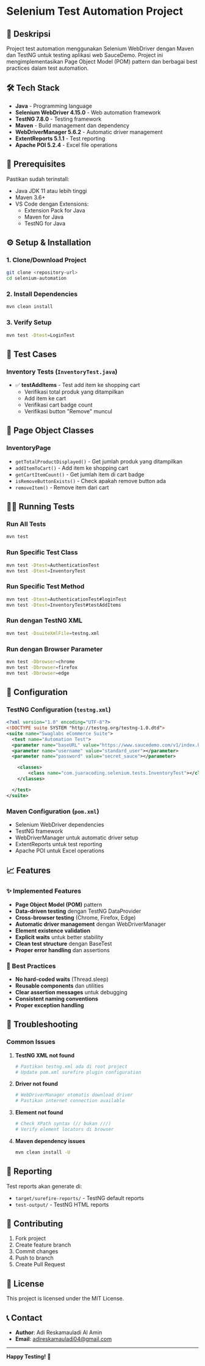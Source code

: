 # Selenium Test Automation Project

## 📖 Deskripsi
Project test automation menggunakan Selenium WebDriver dengan Maven dan TestNG untuk testing aplikasi web SauceDemo. Project ini mengimplementasikan Page Object Model (POM) pattern dan berbagai best practices dalam test automation.

## 🛠️ Tech Stack
- **Java** - Programming language
- **Selenium WebDriver 4.15.0** - Web automation framework
- **TestNG 7.8.0** - Testing framework
- **Maven** - Build management dan dependency
- **WebDriverManager 5.6.2** - Automatic driver management
- **ExtentReports 5.1.1** - Test reporting
- **Apache POI 5.2.4** - Excel file operations

## 🚀 Prerequisites
Pastikan sudah terinstall:
- Java JDK 11 atau lebih tinggi
- Maven 3.6+
- VS Code dengan Extensions:
  - Extension Pack for Java
  - Maven for Java
  - TestNG for Java

## ⚙️ Setup & Installation

### 1. Clone/Download Project
```bash
git clone <repository-url>
cd selenium-automation
```

### 2. Install Dependencies
```bash
mvn clean install
```

### 3. Verify Setup
```bash
mvn test -Dtest=LoginTest
```

## 🧪 Test Cases

### Inventory Tests (`InventoryTest.java`)
- ✅ **testAddItems** - Test add item ke shopping cart
  - Verifikasi total produk yang ditampilkan
  - Add item ke cart
  - Verifikasi cart badge count
  - Verifikasi button "Remove" muncul

## 🎯 Page Object Classes

### InventoryPage
- `getTotalProductDisplayed()` - Get jumlah produk yang ditampilkan
- `addItemToCart()` - Add item ke shopping cart
- `getCartItemCount()` - Get jumlah item di cart badge
- `isRemoveButtonExists()` - Check apakah remove button ada
- `removeItem()` - Remove item dari cart

## 🏃‍♂️ Running Tests

### Run All Tests
```bash
mvn test
```

### Run Specific Test Class
```bash
mvn test -Dtest=AuthenticationTest
mvn test -Dtest=InventoryTest
```

### Run Specific Test Method
```bash
mvn test -Dtest=AuthenticationTest#loginTest
mvn test -Dtest=InventoryTest#testAddItems
```

### Run dengan TestNG XML
```bash
mvn test -DsuiteXmlFile=testng.xml
```

### Run dengan Browser Parameter
```bash
mvn test -Dbrowser=chrome
mvn test -Dbrowser=firefox
mvn test -Dbrowser=edge
```

## 🔧 Configuration

### TestNG Configuration (`testng.xml`)
```xml
<?xml version="1.0" encoding="UTF-8"?>
<!DOCTYPE suite SYSTEM "http://testng.org/testng-1.0.dtd">
<suite name="Swaglabs eCommerce Suite">
  <test name="Automation Test">
  <parameter name="baseURL" value="https://www.saucedemo.com/v1/index.html"/>
  <parameter name="username" value="standard_user"></parameter>
  <parameter name="password" value="secret_sauce"></parameter>

    <classes>
        <class name="com.juaracoding.selenium.tests.InventoryTest"></class>
    </classes>

  </test>
</suite>
```

### Maven Configuration (`pom.xml`)
- Selenium WebDriver dependencies
- TestNG framework
- WebDriverManager untuk automatic driver setup
- ExtentReports untuk test reporting
- Apache POI untuk Excel operations

## 📈 Features

### ✨ Implemented Features
- **Page Object Model (POM)** pattern
- **Data-driven testing** dengan TestNG DataProvider
- **Cross-browser testing** (Chrome, Firefox, Edge)
- **Automatic driver management** dengan WebDriverManager
- **Element existence validation** 
- **Explicit waits** untuk better stability
- **Clean test structure** dengan BaseTest
- **Proper error handling** dan assertions

### 🔄 Best Practices
- **No hard-coded waits** (Thread.sleep)
- **Reusable components** dan utilities
- **Clear assertion messages** untuk debugging
- **Consistent naming conventions**
- **Proper exception handling**

## 🐛 Troubleshooting

### Common Issues

1. **TestNG XML not found**
   ```bash
   # Pastikan testng.xml ada di root project
   # Update pom.xml surefire plugin configuration
   ```

2. **Driver not found**
   ```bash
   # WebDriverManager otomatis download driver
   # Pastikan internet connection available
   ```

3. **Element not found**
   ```bash
   # Check XPath syntax (// bukan ///)
   # Verify element locators di browser
   ```

4. **Maven dependency issues**
   ```bash
   mvn clean install -U
   ```

## 📝 Reporting
Test reports akan generate di:
- `target/surefire-reports/` - TestNG default reports
- `test-output/` - TestNG HTML reports

## 🤝 Contributing
1. Fork project
2. Create feature branch
3. Commit changes
4. Push to branch  
5. Create Pull Request

## 📄 License
This project is licensed under the MIT License.

## 📞 Contact
- **Author**: Adi Reskamauladi Al Amin
- **Email**: adireskamauladi04@gmail.com

---
**Happy Testing!** 🚀
